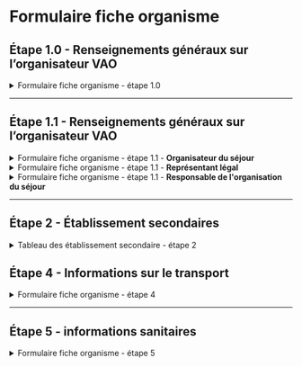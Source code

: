 # Formulaire fiche organisme

## Étape 1.0 - Renseignements généraux sur l’organisateur VAO

<details>

<summary>Formulaire fiche organisme - étape 1.0</summary>

{% include "../../.gitbook/includes/formulaire-fiche-organisme-etape-1.md" %}



</details>

***

## Étape 1.1 - Renseignements généraux sur l’organisateur VAO

<details>

<summary>Formulaire fiche organisme - étape 1.1 - <strong>Organisateur du séjour</strong></summary>

{% include "../../.gitbook/includes/formulaire-fiche-organisme-etape-1.1.md" %}



</details>

<details>

<summary>Formulaire fiche organisme - étape 1.1 - <strong>Représentant légal</strong></summary>

{% include "../../.gitbook/includes/formulaire-fiche-organisme-etape-1.2.md" %}

</details>

<details>

<summary>Formulaire fiche organisme - étape 1.1 - <strong>Responsable de l'organisation du séjour</strong></summary>

{% include "../../.gitbook/includes/formulaire-fiche-organisme-etape-1.3.md" %}

</details>

***

## Étape 2 - Établissement secondaires

<details>

<summary>Tableau des établissement secondaire - étape 2</summary>

{% include "../../.gitbook/includes/formulaire-fiche-organisme-etape-2.md" %}

</details>

## Étape 4 - Informations sur le transport

<details>

<summary>Formulaire fiche organisme - étape 4</summary>

{% include "../../.gitbook/includes/formulaire-fiche-organisme-etape-4.md" %}



</details>

***

## Étape 5 - informations sanitaires

<details>

<summary>Formulaire fiche organisme - étape 5</summary>

{% include "../../.gitbook/includes/formulaire-fiche-organisme-etape-5.md" %}

</details>


